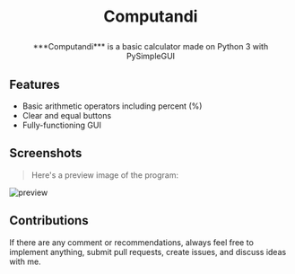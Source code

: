 # <p align='center'>Computandi</p>

<p align='center'>***Computandi*** is a basic calculator made on Python 3 with PySimpleGUI</p>

## Features
- Basic arithmetic operators including percent (%)
- Clear and equal buttons
- Fully-functioning GUI

## Screenshots
> Here's a preview image of the program:

![preview](https://github.com/29yabuki/PySimpleGui-Calculator/blob/main/images/computandi.png)

## Contributions
If there are any comment or recommendations, always feel free to implement anything, submit pull requests, create issues, and discuss ideas with me.